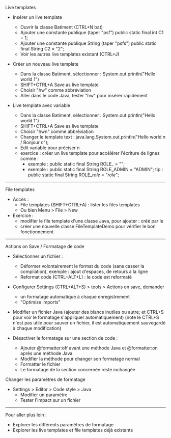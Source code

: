 Live templates

- Insérer un live template
    - Ouvrir la classe Batiment (CTRL+N bat)
    - Ajouter une constante publique (taper "psf") public static final int C1 = 1;
    - Ajouter une constante publique String (taper "psfs") public static final String C2 = "2";
    - Voir les autres live templates existant (CTRL+J)

- Créer un nouveau live template
    - Dans la classe Batiment, sélectionner : System.out.println("Hello world 1")
    - SHIFT+CTRL+A Save as live template
    - Choisir "hw" comme abbréviation
    - Aller dans le code Java, tester "hw" pour insérer rapidement

- Live template avec variable
    - Dans la classe Batiment, sélectionner : System.out.println("Hello world 1")
    - SHIFT+CTRL+A Save as live template
    - Choisir "hwn" comme abbréviation
    - Changer le template text : java.lang.System.out.println("Hello world $n$ / Bonjour $n$");
    - Edit variable pour préciser n
    - exercice : créer un live template pour accélérer l'écriture de lignes comme :
        - exemple : public static final String ROLE_<role> = "<role>";
        - exemple : public static final String ROLE_ADMIN = "ADMIN";
          tip : public static final String ROLE_$role$ = "$role$";

---

File templates

- Accès :
    - File templates (SHIFT+CTRL+A) : lister les files templates
    - Ou bien Menu > File > New
- Exercice :
    - modifier le file template d'une classe Java, pour ajouter : créé par <utilisateur> le <date>
    - créer une nouvelle classe FileTemplateDemo pour vérifier le bon fonctionnement

---

Actions on Save / Formatage de code

- Sélectionner un fichier : 
  - Déformer volontairement le format du code (sans casser la compilation), exemple : ajout d'espaces, de retours à la ligne
  - Reformat code (CTRL+ALT+L) : le code est reformaté

- Configurer Settings (CTRL+ALT+S) > tools > Actions on save, demander
    - un formatage automatique à chaque enregistrement
    - "Optimize imports"

- Modifier un fichier Java (ajouter des blancs inutiles ou autre; et CTRL+S pour voir le formatage s'appliquer automatiquement)
  (note le CTRL+S n'est pas utile pour sauver un fichier, il est automatiquement sauvegardé à chaque modification)

- Désactiver le formatage sur une section de code :
    - Ajouter @formatter:off avant une méthode Java et @formatter:on après une méthode Java
    - Modifier la méthode pour changer son formatage normal
    - Formatter le fichier
    - Le formatage de la section concernée reste inchangée

Changer les paramètres de formatage

- Settings > Editor > Code style > Java
  - Modifier un paramètre
  - Tester l'impact sur un fichier

---

Pour aller plus loin :

- Explorer les différents paramètres de formatage
- Explorer les live templates et file templates déjà existants
